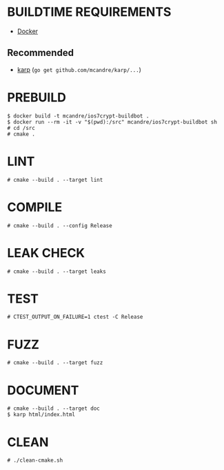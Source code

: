 # BUILDTIME REQUIREMENTS

* [Docker](https://www.docker.com/)

## Recommended

* [karp](https://github.com/mcandre/karp) (`go get github.com/mcandre/karp/...`)

# PREBUILD

```console
$ docker build -t mcandre/ios7crypt-buildbot .
$ docker run --rm -it -v "$(pwd):/src" mcandre/ios7crypt-buildbot sh
# cd /src
# cmake .
```

# LINT

```console
# cmake --build . --target lint
```

# COMPILE

```console
# cmake --build . --config Release
```

# LEAK CHECK

```console
# cmake --build . --target leaks
```

# TEST

```console
# CTEST_OUTPUT_ON_FAILURE=1 ctest -C Release
```

# FUZZ

```console
# cmake --build . --target fuzz
```

# DOCUMENT

```console
# cmake --build . --target doc
$ karp html/index.html
```

# CLEAN

```console
# ./clean-cmake.sh
```
